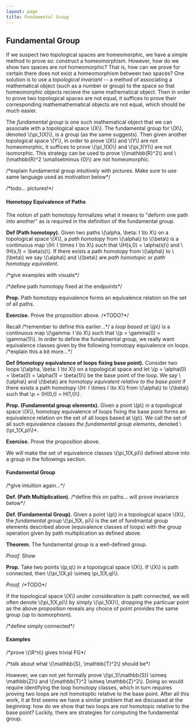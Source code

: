 ```yaml
---
layout: page
title: Fundamental Group
---
```


## Fundamental Group

If we suspect two topological spaces are homeomorphic, we have a simple method to prove so: construct a homeomorphism. However, how do we show two spaces are *not* homeomorphic? That is, how can we prove for certain there does not exist a homeomorphism between two spaces? One solution is to use a *topological invariant* -- a method of associating a mathematical object (such as a number or group) to the space so that homeomorphic objects recieve the same mathematical object. Then in order to prove two topological spaces are not equal, it suffices to prove their corresponding mathemathematical objects are not equal, which should be much easier.

The *fundamental group* is one such mathematical object that we can associate with a topological space \\(X\\). The fundamental group for \\(X\\), denoted \\(\pi_1(X)\\), is a group (as the same suggests). Then given another topological space \\(Y\\), in order to prove \\(X\\) and \\(Y\\) are not homeomorphic, it suffices to prove \\(\pi_1(X)\\) and \\(\pi_1(Y)\\) are not isomorphic. This strategy can be used to prove \\(\mathbb{R}^2\\) and \\(\mathbb{R}^2 \smallsetminus \{0\}\\) are not homeomorphic.

/\*explain fundamental group intuitively with pictures. Make sure to use same language used as motivation below\*/

/\*todo... pictures!\*/

#### Homotopy Equivalence of Paths

The notion of path homotopy formalizes what it means to "deform one path into another" as is required in the definition of the fundamental group.

**Def (Path homotopy).** Given two paths \\(\alpha, \beta: I \to X\\) on a topological space \\(X\\), a *path homotopy* from \\(\alpha\\) to \\(\beta\\) is a continuous map \\(H: I \times I \to X\\) such that \\(H(s,0) = \alpha(s)\\) and \\(H(s,1) = \beta(s)\\). If there exists a path homotopy from \\(\alpha\\) to \\(\beta\\) we say \\(\alpha\\) and \\(\beta\\) are *path homotopic* or *path homotopy equivalent*.

/\*give examples with visuals\*/

/\*define path homotopy fixed at the endpoints\*/

**Prop.** Path homotopy equivalence forms an equivalence relation on the set of all paths.

**Exercise.** Prove the proposition above. /\*TODO?\*/

Recall /\*remember to define this earlier...\*/ a *loop based at \\(p\\)* is a continuous map \\(\gamma: I \to X\\) such that \\(p = \gamma(0) = \gamma(1)\\). In order to define the fundamental group, we really want equivalence classes given by the following homotopy equivalence on loops. /\*explain this a bit more...\*/

**Def (Homotopy equivalence of loops fixing base point).** Consider two loops \\(\alpha, \beta: I \to X\\) on a topological space and let \\(p = \alpha(0) = \beta(0) = \alpha(1) = \beta(1)\\) be the base point of the loop. We say \\(\alpha\\) and \\(\beta\\) are *homotopy equivalent relative to the base point* if there exists a path homotopy \\(H: I \times I \to X\\) from \\(\alpha\\) to \\(\beta\\) such that \\p = (H(0,t) = H(1,t)\\).

**Prop. (Fundamental group elements).** Given a point \\(p\\) in a topological space \\(X\\), homotopy equivalence of loops fixing the base point forms an equivalence relation on the set of all loops based at \\(p\\). We call the set of all such equivalence classes *the fundamental group elements*, denoted \\(\pi_1(X,p)\\)*.

**Exercise.** Prove the proposition above.

We will make the set of equivalence classes \\(\pi_1(X,p)\\) defined above into a group in the followings section.

#### Fundamental Group

/\*give intuition again...\*/

**Def. (Path Multiplication).** /\*define this on paths... will prove invariance below\*/

**Def. (Fundamental Group).** Given a point \\(p\\) in a topological space \\(X\\), the *fundamental group* \\(\pi\_1(X, p)\\) is the set of fundmantal group elements described above (equivalence classes of loops) with the group operation given by path multiplication as defined above.

**Theorem.** The fundamental group is a well-defined group.

*Proof.* Show  

**Prop.** Take two points \\(p,q\\) in a topological space \\(X\\). If \\(X\\) is path connected, then \\(\pi_1(X,p) \simeq \pi_1(X,q)\\).

*Proof.* /\*TODO\*/

If the topological space \\(X\\) under consideration is path connected, we will often denote \\(\pi_1(X,p)\\) by simply \\(\pi_1(X)\\), dropping the particuar point as the above proposition reveals any choice of point provides the same group (up to isomorphism).

/\*define simply connected\*/

#### Examples

/\*prove \\(\R^n\\) gives trivial FG\*/

/\*talk about what \\(\mathbb{S}, \mathbb{T}^2\\) should be\*/

However, we can not yet formally prove \\(\pi_1(\mathbb{S}) \simeq \mathbb{Z}\\) and \\(\mathbb{T}^2 \simeq \mathbb{Z}^2\\). Doing so would require identifying the loop homotopy classes, which in turn requires proving two loops are *not* homotoptic relative to the base point. After all this work, it at first seems we have a similar problem that we discussed at the beginning: how do we show that two loops are *not* homotopic relative to the base point? Luckily, there are strategies for computing the fundamental group.
